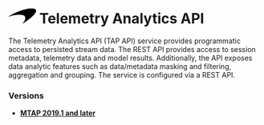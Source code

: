 # ![logo](/Media/branding.png) Telemetry Analytics API

The Telemetry Analytics API (TAP API) service provides programmatic access to persisted stream data. The REST API provides access to session metadata, telemetry data and model results. Additionally, the API exposes data analytic features such as data/metadata masking and filtering, aggregation and grouping. The service is configured via a REST API.

### Versions
- [**MTAP 2019.1 and later**](2019.1/README.md)<br>